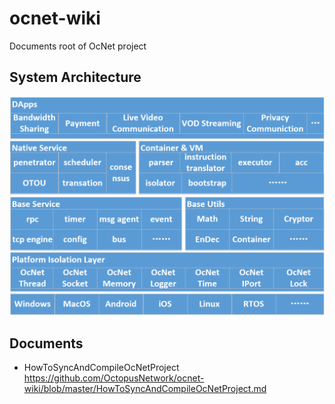 # ocnet-wiki
Documents root of OcNet project

## System Architecture
![avatar](https://github.com/OctopusNetwork/ocnet-wiki/blob/master/System%20Architecture.png)

## Documents
* HowToSyncAndCompileOcNetProject<br>
https://github.com/OctopusNetwork/ocnet-wiki/blob/master/HowToSyncAndCompileOcNetProject.md

